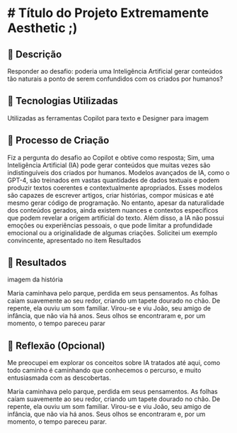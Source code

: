 # # Título do Projeto Extremamente Aesthetic ;)

## 📒 Descrição

Responder ao desafio: poderia uma Inteligência Artificial gerar conteúdos tão naturais a ponto de serem confundidos com os criados por humanos?

## 🤖 Tecnologias Utilizadas

Utilizadas as ferramentas Copilot para texto e Designer para imagem

## 🧐 Processo de Criação

Fiz a pergunta do desafio ao Copilot e obtive como resposta;
Sim, uma Inteligência Artificial (IA) pode gerar conteúdos que muitas vezes são indistinguíveis dos criados por humanos. Modelos avançados de IA, como o GPT-4, são treinados em vastas quantidades de dados textuais e podem produzir textos coerentes e contextualmente apropriados. Esses modelos são capazes de escrever artigos, criar histórias, compor músicas e até mesmo gerar código de programação.
No entanto, apesar da naturalidade dos conteúdos gerados, ainda existem nuances e contextos específicos que podem revelar a origem artificial do texto. Além disso, a IA não possui emoções ou experiências pessoais, o que pode limitar a profundidade emocional ou a originalidade de algumas criações.
Solicitei um exemplo convincente, apresentado no item Resultados

## 🚀 Resultados

imagem da história 

Maria caminhava pelo parque, perdida em seus pensamentos. As folhas caíam suavemente ao seu redor, criando um tapete dourado no chão. De repente, ela ouviu um som familiar. Virou-se e viu João, seu amigo de infância, que não via há anos. Seus olhos se encontraram e, por um momento, o tempo pareceu parar


## 💭 Reflexão (Opcional)
Me preocupei em explorar os conceitos sobre IA tratados até aqui, como todo caminho é caminhando que conhecemos o percurso, e muito entusiasmada com as descobertas.







 



Maria caminhava pelo parque, perdida em seus pensamentos. As folhas caíam suavemente ao seu redor, criando um tapete dourado no chão. De repente, ela ouviu um som familiar. Virou-se e viu João, seu amigo de infância, que não via há anos. Seus olhos se encontraram e, por um momento, o tempo pareceu parar.




